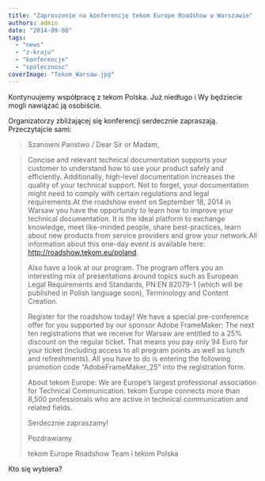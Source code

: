 ```yaml
---
title: "Zaproszenie na konferencję tekom Europe Roadshow w Warszawie"
authors: admin
date: "2014-09-08"
tags:
  - "news"
  - "z-kraju"
  - "konferencje"
  - "spolecznosc"
coverImage: "Tekom_Warsaw.jpg"
---
```


Kontynuujemy współpracę z tekom Polska. Już niedługo i Wy będziecie mogli
nawiązać ją osobiście.

Organizatorzy zbliżającej się konferencji serdecznie zapraszają. Przeczytajcie
sami:

> Szanowni Panstwo / Dear Sir or Madam,

> Concise and relevant technical documentation supports your customer to
> understand how to use your product safely and efficiently. Additionally,
> high-level documentation increases the quality of your technical support. Not
> to forget, your documentation might need to comply with certain regulations
> and legal requirements.At the roadshow event on September 18, 2014 in Warsaw
> you have the opportunity to learn how to improve your technical documentation.
> It is the ideal platform to exchange knowledge, meet like-minded people, share
> best-practices, learn about new products from service providers and grow your
> network.All information about this one-day event is available here:
> http://roadshow.tekom.eu/poland.
>
> Also have a look at our program. The program offers you an interesting mix of
> presentations around topics such as European Legal Requirements and Standards,
> PN:EN 82079-1 (which will be published in Polish language soon), Terminology
> and Content Creation.
>
> Register for the roadshow today! We have a special pre-conference offer for
> you supported by our sponsor Adobe FrameMaker: The next ten registrations that
> we receive for Warsaw are entitled to a 25% discount on the regular ticket.
> That means you pay only 94 Euro for your ticket (including access to all
> program points as well as lunch and refreshments). All you have to do is
> entering the following promotion code “AdobeFrameMaker_25” into the
> registration form.
>
> About tekom Europe: We are Europe’s largest professional association for
> Technical Communication. tekom Europe connects more than 8,500 professionals
> who are active in technical communication and related fields.
>
> Serdecznie zapraszamy!
>
> Pozdrawiamy
>
> tekom Europe Roadshow Team i tekom Polska

Kto się wybiera?
